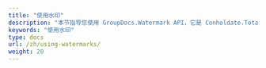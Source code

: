 ```yaml
---
title: "使用水印"
description: "本节指导您使用 GroupDocs.Watermark API，它是 Conholdate.Total for .NET 的一部分。"
keywords: "使用水印"
type: docs
url: /zh/using-watermarks/
weight: 20
---
```






